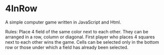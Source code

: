 # 4InRow
A simple computer game written in JavaScript and Html.

Rules:
Place 4 field of the same color next to each other. They can be arranged in a row, column or diagonal. 
First player who places 4 squares next to each other wins the game. Cells can be selected only in the 
bottom row or those under which a field has already been selected.
